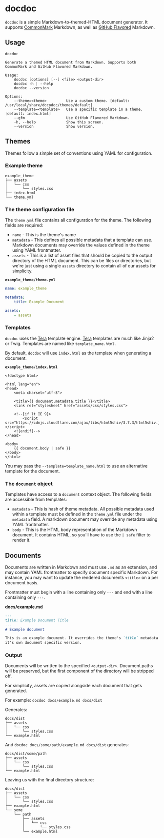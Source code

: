 # docdoc
`docdoc` is a simple Markdown-to-themed-HTML document generator. It supports
[CommonMark][] Markdown, as well as [GitHub Flavored][] Markdown.

## Usage
```
docdoc

Generate a themed HTML document from Markdown. Supports both CommonMark and GitHub Flavored Markdown.

Usage:
    docdoc [options] [--] <file> <output-dir>
    docdoc -h | --help
    docdoc --version

Options:
    --theme=<theme>         Use a custom theme. [default: /usr/local/share/docodoc/themes/default]
    --template=<template>   Use a specific template in a theme. [default: index.html]
    --gfm                   Use GitHub Flavored Markdown.
    -h, --help              Show this screen.
    --version               Show version.
```

## Themes
Themes follow a simple set of conventions using YAML for configuration.

### Example theme
```
example_theme
├── assets
│   └── css
│       └── styles.css
├── index.html
└── theme.yml
```

### The theme configuration file
The `theme.yml` file contains all configuration for the theme. The following
fields are required:

* `name` - This is the theme's name
* `metadata` - This defines all possible metadata that a template can use.
  Markdown documents may override the values defined in the theme using YAML
  frontmatter.
* `assets` - This is a list of asset files that should be copied to the output
  directory of the HTML document. This can be files or directories, but we're
  just using a single `assets` directory to contain all of our assets for
  simplicity.

**`example_theme/theme.yml`**
```yaml
name: example_theme

metadata:
    title: Example Document

assets:
    - assets
```

### Templates
`docdoc` uses the [Tera][] template engine. [Tera][] templates are much like
Jinja2 or Twig. Templates are named like `template_name.html`.

By default, `docdoc` will use `index.html` as the template when generating a
document.

**`example_theme/index.html`**
```jinja
<!doctype html>

<html lang="en">
<head>
    <meta charset="utf-8">

    <title>{{ document.metadata.title }}</title>
    <link rel="stylesheet" href="assets/css/styles.css">

    <!--[if lt IE 9]>
        <script src="https://cdnjs.cloudflare.com/ajax/libs/html5shiv/3.7.3/html5shiv.js"></script>
    <![endif]-->
</head>

<body>
    {{ document.body | safe }}
</body>
</html>
```

You may pass the `--template=template_name.html` to use an
alternative template for the document.

### The `document` object
Templates have access to a `document` context object. The following fields are
accessible from templates:

* `metadata` - This is hash of theme metadata. All possible metadata used
  within a template must be defined in the `theme.yml` file under the
  `metadata` field. A markdown document may override any metadata using YAML
  frontmatter.
* `body` - This is the HTML body representation of the Markdown document. It
  contains HTML, so you'll have to use the `| safe` filter to render it.

## Documents
Documents are written in Markdown and must use `.md` as an extension, and may
contain YAML frontmatter to specify document specific Markdown. For instance,
you may want to update the rendered documents `<title>` on a per document
basis.

Frontmatter must begin with a line containing only `---` and end with a line
containing only `---`.

**docs/example.md**
```markdown
---
title: Example Document Title
---
# Example document

This is an example document. It overrides the theme's `title` metadata with
it's own document specific version.
```

### Output
Documents will be written to the specified `<output-dir>`. Document paths will
be preserved, but the first component of the directory will be stripped off.

For simplicity, assets are copied alongside each document that gets generated.

For example:
`docdoc docs/example.md docs/dist`

Generates:
```
docs/dist
├── assets
│   └── css
│       └── styles.css
└── example.html
```

And `docdoc docs/some/path/example.md docs/dist` generates:
```
docs/dist/some/path
├── assets
│   └── css
│       └── styles.css
└── example.html
```

Leaving us with the final directory structure:
```
docs/dist
├── assets
│   └── css
│       └── styles.css
├── example.html
└── some
    └── path
        ├── assets
        │   └── css
        │       └── styles.css
        └── example.html
```

[CommonMark]: http://commonmark.org/
[GitHub Flavored]: https://github.github.com/gfm/
[Tera]: https://tera.netlify.com/
